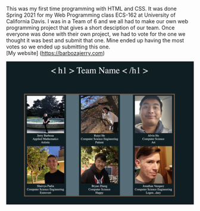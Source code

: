 This was my first time programming with HTML and CSS. It was done Spring 2021 for my Web Programming class ECS-162 at University of California Davis. I was in a Team of 6 and we all had to make our own web programming project that gives a short desciption of our team. Once everyone was done with their own project, we had to vote for the one we thought it was best and submit that one. Mine ended up having the most votes so we ended up submitting this one.
<br> 
[My website] (https://barbozajerry.com)


![alt text](ECS162HW1/Images/WebProgrammingHW1.png)
